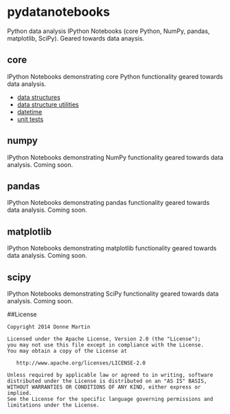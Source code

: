 # pydatanotebooks
Python data analysis IPython Notebooks (core Python, NumPy, pandas, matplotlib, SciPy).  Geared towards data anaysis.

## core

IPython Notebooks demonstrating core Python functionality geared towards data analysis.

* [data structures](http://nbviewer.ipython.org/github/donnemartin/pydatanotebooks/blob/master/core/structs.ipynb)
* [data structure utilities](http://nbviewer.ipython.org/github/donnemartin/pydatanotebooks/blob/master/core/structs_utils.ipynb)
* [datetime](http://nbviewer.ipython.org/github/donnemartin/pydatanotebooks/blob/master/core/datetime.ipynb)
* [unit tests](http://nbviewer.ipython.org/github/donnemartin/pydatanotebooks/blob/master/core/unit_tests.ipynb)

## numpy

IPython Notebooks demonstrating NumPy functionality geared towards data analysis.  Coming soon.

## pandas

IPython Notebooks demonstrating pandas functionality geared towards data analysis.  Coming soon.

## matplotlib

IPython Notebooks demonstrating matplotlib functionality geared towards data analysis.  Coming soon.

## scipy

IPython Notebooks demonstrating SciPy functionality geared towards data analysis.  Coming soon.

##License

    Copyright 2014 Donne Martin

    Licensed under the Apache License, Version 2.0 (the "License");
    you may not use this file except in compliance with the License.
    You may obtain a copy of the License at

       http://www.apache.org/licenses/LICENSE-2.0

    Unless required by applicable law or agreed to in writing, software
    distributed under the License is distributed on an "AS IS" BASIS,
    WITHOUT WARRANTIES OR CONDITIONS OF ANY KIND, either express or implied.
    See the License for the specific language governing permissions and
    limitations under the License.